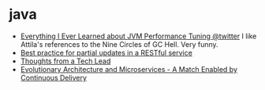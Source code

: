 java
====

<ul>
  <li>
<a href="http://www.infoq.com/presentations/JVM-Performance-Tuning-twitter">Everything I Ever Learned about JVM Performance Tuning @twitter</a> I like Attila's references to the Nine Circles of GC Hell. Very funny.
  </li>
  <li>
<a href="http://stackoverflow.com/questions/2443324/best-practice-for-partial-updates-in-a-restful-service">Best practice for partial updates in a RESTful service</a>
  </li>
  <li>
    <a href="https://medium.com/pointer-io/exclusive-to-pointer-8ecef084c7e">Thoughts from a Tech Lead</a>
  </li>
  <li>
    <a href="http://www.infoq.com/presentations/evolutionary-architecture-microservices-cd">Evolutionary Architecture and Microservices - A Match Enabled by Continuous Delivery</a>
  </li>
</ul>
